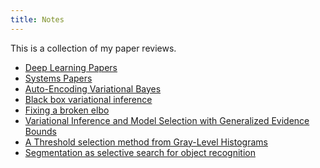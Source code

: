 ```yaml
---
title: Notes
---
```



This is a collection of my paper reviews.

- <a href="https://saurabhmathur96.github.io/deep-learning-notes/">Deep Learning Papers</a>
- <a href="https://saurabhmathur96.github.io/distributed-systems-notes/">Systems Papers</a>
- <a href="./autoencodingvb.png">Auto-Encoding Variational Bayes</a>
- <a href="./bbvi.png">Black box variational inference</a>
- <a href="./fixingabrokenelbo.png">Fixing a broken elbo</a>
- <a href="./generalizedevidencebounds.png">Variational Inference and Model Selection with Generalized Evidence Bounds</a>
- <a href="./otsusmethod.pdf">A Threshold selection method from Gray-Level Histograms</a>
- <a href="./segmentationasselectivesearch.pdf">Segmentation as selective search for object recognition</a>
